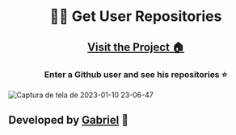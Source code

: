 <h1 align="center">🧑‍💻 Get User Repositories</h1>

<h2 align="center"> <a href="https://gabriel4g.github.io/get-user-repositories-github">Visit the Project 🏠</a> </h2>

<h3 align="center">Enter a Github user and see his repositories ⭐</h3>

![Captura de tela de 2023-01-10 23-06-47](https://user-images.githubusercontent.com/92071360/211715922-0a5cccfd-008c-48e4-a85f-6be63b1790fb.png)

<h2>Developed by <a href="https://instagram.com/gabrielbarrozs">Gabriel</a> 🚀</h2>
